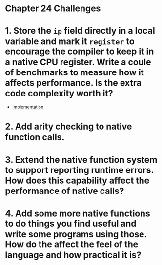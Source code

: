 Chapter 24 Challenges
=====================

# 1. Store the `ip` field directly in a local variable and mark it `register` to encourage the compiler to keep it in a native CPU register. Write a coule of benchmarks to measure how it affects performance. Is the extra code complexity worth it?

* [Implementation](./ip-register-variable/)

# 2. Add arity checking to native function calls.

# 3. Extend the native function system to support reporting runtime errors. How does this capability affect the performance of native calls?

# 4. Add some more native functions to do things you find useful and write some programs using those. How do the affect the feel of the language and how practical it is?
